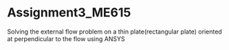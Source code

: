 # Assignment3_ME615
Solving the external flow problem on a thin plate(rectangular plate) oriented at perpendicular to the flow using ANSYS
